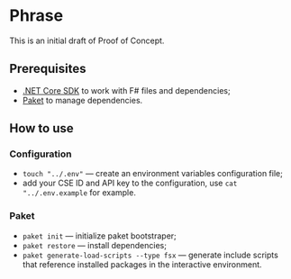 # Phrase

This is an initial draft of Proof of Concept.

## Prerequisites

- [.NET Core SDK](https://dotnet.microsoft.com/) to work with F# files and dependencies;
- [Paket](https://fsprojects.github.io/Paket/) to manage dependencies.

## How to use

### Configuration

- `touch "../.env"` — create an environment variables configuration file;
-  add your CSE ID and API key to the configuration, use `cat "../.env.example` for example.

### Paket

- `paket init` — initialize paket bootstraper;
- `paket restore` — install dependencies;
- `paket generate-load-scripts --type fsx` — generate include scripts that reference installed packages in the interactive environment.
